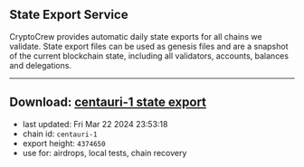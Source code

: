 ## State Export Service
CryptoCrew provides automatic daily state exports for all chains we validate. State export files can be used as genesis files and are a snapshot of the current blockchain state, including all validators, accounts, balances and delegations.

---
**Download: [centauri-1 state export](https://dl-eu2.ccvalidators.com/SERVICE/composable/centauri-1_export_4374650.json)**
---

- last updated: Fri Mar 22 2024 23:53:18
- chain id: `centauri-1`
- export height: `4374650`
- use for: airdrops, local tests, chain recovery
